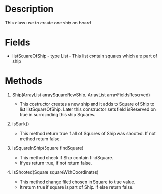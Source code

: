 # Description
This class use to create one ship on board. 

# Fields
* listSquareOfShip - type List<Square> - This list contain squares which are part of ship 

# Methods
1. Ship(ArrayList<Square> arraySquareNewShip, ArrayList<Square> arrayFieldsReserved)
    * This costructor creates a new ship and it adds to Square of Ship to list listSquareOfShip. Later this constructor sets field isReserved on true in surrounding this ship Squares.

2. isSunk()
    * This method return true if all of Squares of Ship was shooted. If not method return false.

3. isSquareInShip(Square findSquare)
    * This method check if Ship contain findSquare. 
    * If yes return true, if not return false.

4. isShooted(Square squareWithCoordinates)
    * This method change filed chosen in Square to true value. 
    * It return true if square is part of Ship. If else return false.